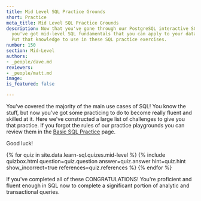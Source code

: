```yaml
---
title: Mid Level SQL Practice Grounds
short: Practice
meta_title: Mid Level SQL Practice Grounds
description: Now that you've gone through our PostgreSQL interactive SQL tutorials,
  you've got mid-level SQL fundamentals that you can apply to your data and databases.
  Put that knowledge to use in these SQL practice exercises.
number: 150
section: Mid-Level
authors:
- _people/dave.md
reviewers:
- _people/matt.md
image: 
is_featured: false

---
```

You've covered the majority of the main use cases of SQL!  You know the stuff, but now you've got some practicing to do to become really fluent and skilled at it.  Here we've constructed a large list of challenges to give you that practice.  If you forgot the rules of our practice playgrounds you can review them in the [Basic SQL Practice](../basic-practice/) page.

Good luck!

{% for quiz in site.data.learn-sql.quizes.mid-level %}
  {% include quizbox.html
    question=quiz.question
    answer=quiz.answer
    hint=quiz.hint
    show_incorrect=true
    references=quiz.references
    %}
{% endfor %}


If you've completed all of these CONGRATULATIONS!  You're proficient and fluent enough in SQL now to complete a significant portion of analytic and transactional queries.